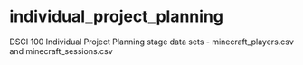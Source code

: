 # individual_project_planning
DSCI 100 Individual Project Planning stage data sets - minecraft_players.csv and minecraft_sessions.csv

